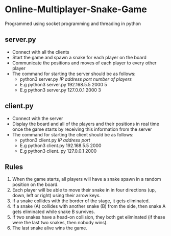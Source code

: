 # Online-Multiplayer-Snake-Game
Programmed using socket programming and threading in python

## server.py
  - Connect with all the clients
  - Start the game and spawn a snake for each player on the board
  - Communicate the positions and moves of each player to every other player
  - The command for starting the server should be as follows:
    - python3 server.py *IP address* *port* *number of players*
    - E.g python3 server.py 192.168.5.5 2000 5
    - E.g python3 server.py 127.0.0.1 2000 3

## client.py
  - Connect with the server
  - Display the board and all of the players and their positions in     real time once the game starts by receiving this information from     the server
  - The command for starting the client should be as follows:
    - python3 client.py *IP address* *port*
    - E.g python3 client.py 192.168.5.5 2000
    - E.g python3 client..py 127.0.0.1 2000
    
## Rules
1. When the game starts, all players will have a snake spawn in a     random position on the
board.
2. Each player will be able to move their snake in in four directions (up, down, left or right)
using their arrow keys.
3. If a snake collides with the border of the stage, it gets eliminated.
4. If a snake (A) collides with another snake (B) from the side, then snake A gets eliminated
while snake B survives.
5. If two snakes have a head-on collision, they both get eliminated (if these were the last
two snakes, then nobody wins).
6. The last snake alive wins the game.
